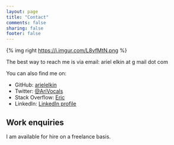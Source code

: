 ```yaml
---
layout: page
title: "Contact"
comments: false
sharing: false
footer: false
---
```

{% img right https://i.imgur.com/L8vfMtN.png %}

The best way to reach me is via email:
ariel elkin at g mail dot com

You can also find me on:

 * GitHub: [arielelkin](https://github.com/arielelkin)
 * Twitter: [@AriVocals](https://twitter.com/AriVocals)
 * Stack Overflow: [Eric](https://stackoverflow.com/users/1072846/eric?tab=profile)
 * LinkedIn: [LinkedIn profile](https://www.linkedin.com/in/arielelkin)

## Work enquiries
I am available for hire on a freelance basis.
